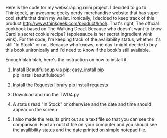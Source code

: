 Here is the code for my webscraping mini project. I decided to go to Thinkgeek, an awesome geeky nerdy merchandise website that has super cool stuffs that drain my wallet. Ironically, I decided to keep track of this product http://www.thinkgeek.com/product/khol/. That's right, The official cookbook based on The Walking Dead. Because who doesn't want to know Carol's secret cookie recipe? (applesauce is her secret ingredient wink wink). 
For the code, I'm keeping track of the availability status, whether it's still "In Stock" or not. Because who knows, one day I might decide to buy this book unironically and I'd need to know if the book's still available.

Enough blah blah, here's the instruction on how to install it
1. Install Beautifulsoup via pip:
easy_install pip  
pip install beautifulsoup4

2. Install the Requests library
pip install requests

3. Download and run the TWD4.py

4. A status read "In Stock" or otherwise and the date and time should appear on the screen

5. I also made the results print out as a text file so that you can see the comparison. Find an out.txt file on your computer and you should see the availibility status and the date printed on simple notepad file.  
